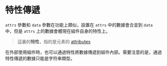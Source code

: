 # 特性傳遞

`attrs` 參數和 `data` 參數在功能上類似，設置在 `attrs` 中的數據會合並到 `data` 中，但是 `attrs` 上的數據會體現在組件自身的特性上。

> 這裏的**特性**，指的是元素的 [attributes](https://developer.mozilla.org/en-US/docs/Web/API/Element/attributes)

在外部使用組件時，也可以通過特性將數據傳遞到組件內部。需要注意的是，通過特性傳遞的數據只能是字符串類型。

<a href="../../publics/examples/attr-trans/demo.html" preview demo></a>
<a href="../../publics/examples/attr-trans/simple-btn.html" main demo></a>

